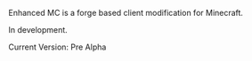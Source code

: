 Enhanced MC is a forge based client modification for Minecraft.

In development.

Current Version: Pre Alpha